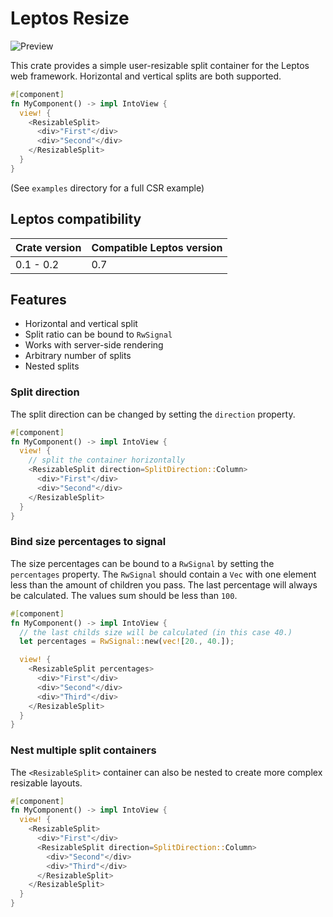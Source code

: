 # Leptos Resize

![Preview](https://github.com/zortax/leptos-resize/blob/main/preview.gif?raw=true)

This crate provides a simple user-resizable split container for the Leptos web
framework. Horizontal and vertical splits are both supported.

```rust
#[component]
fn MyComponent() -> impl IntoView {
  view! {
    <ResizableSplit>
      <div>"First"</div>
      <div>"Second"</div>
    </ResizableSplit>
  }
}
```
(See `examples` directory for a full CSR example)

## Leptos compatibility

| Crate version | Compatible Leptos version |
|---------------|---------------------------|
| 0.1 - 0.2     | 0.7                       |

## Features

- Horizontal and vertical split
- Split ratio can be bound to `RwSignal`
- Works with server-side rendering
- Arbitrary number of splits
- Nested splits

### Split direction

The split direction can be changed by setting the `direction` property.

```rust
#[component]
fn MyComponent() -> impl IntoView {
  view! {
    // split the container horizontally
    <ResizableSplit direction=SplitDirection::Column>
      <div>"First"</div>
      <div>"Second"</div>
    </ResizableSplit>
  }
}
```

### Bind size percentages to signal

The size percentages can be bound to a `RwSignal` by setting the `percentages`
property. The `RwSignal` should contain a `Vec` with one element less than the
amount of children you pass. The last percentage will always be calculated.
The values sum should be less than `100`.

```rust
#[component]
fn MyComponent() -> impl IntoView {
  // the last childs size will be calculated (in this case 40.)
  let percentages = RwSignal::new(vec![20., 40.]);

  view! {
    <ResizableSplit percentages>
      <div>"First"</div>
      <div>"Second"</div>
      <div>"Third"</div>
    </ResizableSplit>
  }
}
```

### Nest multiple split containers

The `<ResizableSplit>` container can also be nested to create more complex
resizable layouts.

```rust
#[component]
fn MyComponent() -> impl IntoView {
  view! {
    <ResizableSplit>
      <div>"First"</div>
      <ResizableSplit direction=SplitDirection::Column>
        <div>"Second"</div>
        <div>"Third"</div>
      </ResizableSplit>
    </ResizableSplit>
  }
}
```
